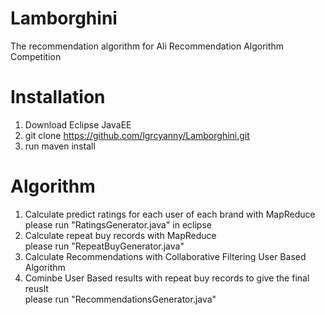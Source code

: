 Lamborghini
===========

The recommendation algorithm for Ali Recommendation Algorithm Competition

Installation
=======
1. Download Eclipse JavaEE
2. git clone https://github.com/lgrcyanny/Lamborghini.git
3. run maven install

Algorithm
========
1. Calculate predict ratings for each user of each brand with MapReduce<BR>
please run "RatingsGenerator.java" in eclipse
2. Calculate repeat buy records with MapReduce<BR>
please run "RepeatBuyGenerator.java"
3. Calculate Recommendations with Collaborative Filtering User Based Algorithm
4. Cominbe User Based results with repeat buy records to give the final reuslt<BR>
please run "RecommendationsGenerator.java"
